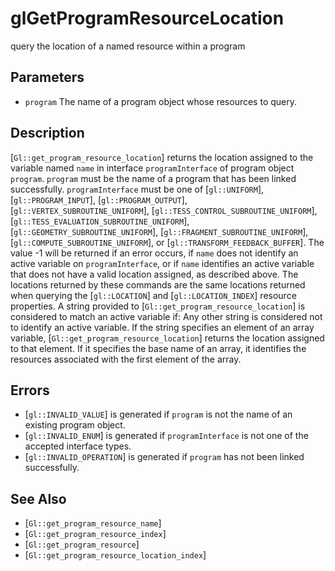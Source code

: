 # glGetProgramResourceLocation
query the location of a named resource within a program

## Parameters
- `program`
  The name of a program object whose resources to query.

## Description
[`Gl::get_program_resource_location`] returns the location assigned to
  the variable named `name` in interface `programInterface` of program
  object `program`. `program` must be the name of a program that has
  been linked successfully. `programInterface` must be one of
  [`gl::UNIFORM`], [`gl::PROGRAM_INPUT`], [`gl::PROGRAM_OUTPUT`],
  [`gl::VERTEX_SUBROUTINE_UNIFORM`],
  [`gl::TESS_CONTROL_SUBROUTINE_UNIFORM`],
  [`gl::TESS_EVALUATION_SUBROUTINE_UNIFORM`],
  [`gl::GEOMETRY_SUBROUTINE_UNIFORM`],
  [`gl::FRAGMENT_SUBROUTINE_UNIFORM`],
  [`gl::COMPUTE_SUBROUTINE_UNIFORM`], or
  [`gl::TRANSFORM_FEEDBACK_BUFFER`].
The value -1 will be returned if an error occurs, if `name` does not
  identify an active variable on `programInterface`, or if `name`
  identifies an active variable that does not have a valid location
  assigned, as described above. The locations returned by these commands
  are the same locations returned when querying the [`gl::LOCATION`] and
  [`gl::LOCATION_INDEX`] resource properties.
A string provided to [`Gl::get_program_resource_location`] is
  considered to match an active variable if:
Any other string is considered not to identify an active variable. If
  the string specifies an element of an array variable,
  [`Gl::get_program_resource_location`] returns the location assigned to
  that element. If it specifies the base name of an array, it identifies
  the resources associated with the first element of the array.

## Errors
- [`gl::INVALID_VALUE`] is generated if `program` is not the name of an
  existing program object.
- [`gl::INVALID_ENUM`] is generated if `programInterface` is not one of
  the accepted interface types.
- [`gl::INVALID_OPERATION`] is generated if `program` has not been
  linked successfully.

## See Also
- [`Gl::get_program_resource_name`]
- [`Gl::get_program_resource_index`]
- [`Gl::get_program_resource`]
- [`Gl::get_program_resource_location_index`]
